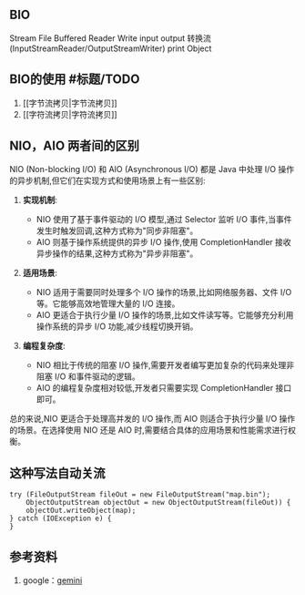 ## BIO
Stream File
Buffered
Reader Write
input output
转换流(InputStreamReader/OutputStreamWriter)
print
Object

## BIO的使用 #标题/TODO
1. [[字节流拷贝|字节流拷贝]]
2. [[字符流拷贝|字符流拷贝]]

## NIO，AIO 两者间的区别
NIO (Non-blocking I/O) 和 AIO (Asynchronous I/O) 都是 Java 中处理 I/O 操作的异步机制,但它们在实现方式和使用场景上有一些区别:

1. **实现机制**:
    - NIO 使用了基于事件驱动的 I/O 模型,通过 Selector 监听 I/O 事件,当事件发生时触发回调,这种方式称为"同步非阻塞"。
    - AIO 则基于操作系统提供的异步 I/O 操作,使用 CompletionHandler 接收异步操作的结果,这种方式称为"异步非阻塞"。

2. **适用场景**:
    - NIO 适用于需要同时处理多个 I/O 操作的场景,比如网络服务器、文件 I/O 等。它能够高效地管理大量的 I/O 连接。
    - AIO 更适合于执行少量 I/O 操作的场景,比如文件读写等。它能够充分利用操作系统的异步 I/O 功能,减少线程切换开销。

3. **编程复杂度**:
    - NIO 相比于传统的阻塞 I/O 操作,需要开发者编写更加复杂的代码来处理非阻塞 I/O 和事件驱动的逻辑。
    - AIO 的编程复杂度相对较低,开发者只需要实现 CompletionHandler 接口即可。

总的来说,NIO 更适合于处理高并发的 I/O 操作,而 AIO 则适合于执行少量 I/O 操作的场景。在选择使用 NIO 还是 AIO 时,需要结合具体的应用场景和性能需求进行权衡。

## 这种写法自动关流
```
try (FileOutputStream fileOut = new FileOutputStream("map.bin");
    ObjectOutputStream objectOut = new ObjectOutputStream(fileOut)) {
    objectOut.writeObject(map);
} catch (IOException e) {
}
```

## 参考资料
1. google：[gemini](https://gemini.google.com/app)
